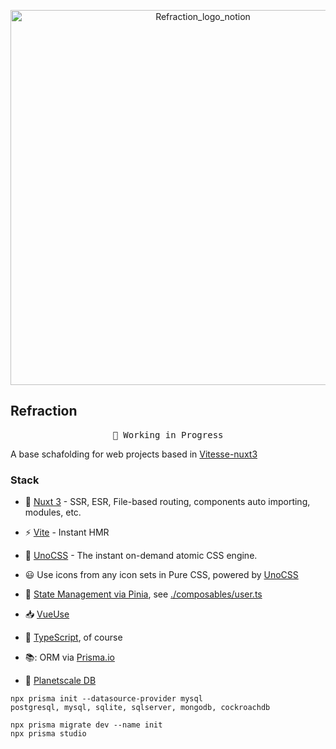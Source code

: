 <p align="center">
<img src="https://user-images.githubusercontent.com/10366059/207662097-031385a2-4fb1-4645-a370-4b335b90de45.png" width="600" alt="Refraction_logo_notion"/>
</p>

## Refraction

<pre align="center">
🧪 Working in Progress
</pre>

A base schafolding for web projects based in [Vitesse-nuxt3](https://github.com/antfu/vitesse-nuxt3)

### Stack

- 💚 [Nuxt 3](https://v3.nuxtjs.org) - SSR, ESR, File-based routing, components auto importing, modules, etc.

- ⚡️ [Vite](https://vitejs.dev) - Instant HMR

- 🎨 [UnoCSS](https://github.com/antfu/unocss) - The instant on-demand atomic CSS engine.

- 😃 Use icons from any icon sets in Pure CSS, powered by [UnoCSS](https://github.com/antfu/unocss)

- 🍍 [State Management via Pinia](https://pinia.esm.dev), see [./composables/user.ts](./composables/user.ts)

- 📥 [VueUse](https://vueuse.org)

- 🦾 [TypeScript](https://www.typescriptlang.org), of course

- 📚: ORM via [Prisma.io](https://www.prisma.io)

- 📒 [Planetscale DB](https://planetscale.com/)



```
npx prisma init --datasource-provider mysql
postgresql, mysql, sqlite, sqlserver, mongodb, cockroachdb

npx prisma migrate dev --name init
npx prisma studio
```
